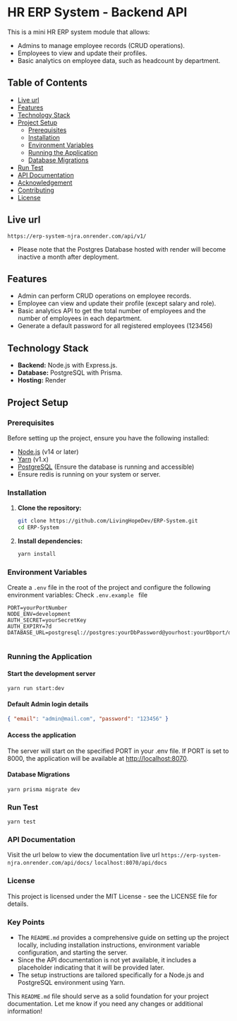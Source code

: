 # HR ERP System - Backend API

This is a mini HR ERP system module that allows:

- Admins to manage employee records (CRUD operations).
- Employees to view and update their profiles.
- Basic analytics on employee data, such as headcount by department.

## Table of Contents

- [Live url](#url)
- [Features](#features)
- [Technology Stack](#technology-stack)
- [Project Setup](#project-setup)
  - [Prerequisites](#prerequisites)
  - [Installation](#installation)
  - [Environment Variables](#environment-variables)
  - [Running the Application](#running-the-application)
  - [Database Migrations](#database-migrations)
- [Run Test](#run-test)
- [API Documentation](#api-documentation)
- [Acknowledgement](#Acknowledgement)
- [Contributing](#contributing)
- [License](#license)

## Live url

`https://erp-system-njra.onrender.com/api/v1/`

- Please note that the Postgres Database hosted with render will become inactive a month after deployment.

## Features

- Admin can perform CRUD operations on employee records.
- Employee can view and update their profile (except salary and role).
- Basic analytics API to get the total number of employees and the number of employees in each department.
- Generate a default password for all registered employees (123456)

## Technology Stack

- **Backend:** Node.js with Express.js.
- **Database:** PostgreSQL with Prisma.
- **Hosting:** Render

## Project Setup

### Prerequisites

Before setting up the project, ensure you have the following installed:

- [Node.js](https://nodejs.org/) (v14 or later)
- [Yarn](https://yarnpkg.com/) (v1.x)
- [PostgreSQL](https://www.postgresql.org/) (Ensure the database is running and accessible)
- Ensure redis is running on your system or server.

### Installation

1. **Clone the repository:**

   ```bash
   git clone https://github.com/LivingHopeDev/ERP-System.git
   cd ERP-System
   ```

2. **Install dependencies:**

   ```bash
   yarn install
   ```

### Environment Variables

Create a `.env` file in the root of the project and configure the following environment variables:
Check `.env.example ` file

```env
PORT=yourPortNumber
NODE_ENV=development
AUTH_SECRET=yourSecretKey
AUTH_EXPIRY=7d
DATABASE_URL=postgresql://postgres:yourDbPassword@yourhost:yourDbport/dbName


```

### Running the Application

#### Start the development server

```
yarn run start:dev

```

#### Default Admin login details

```json
{ "email": "admin@mail.com", "password": "123456" }
```

#### Access the application

The server will start on the specified PORT in your .env file. If PORT is set to 8000, the application will be available at <http://localhost:8070>.

#### Database Migrations

```
yarn prisma migrate dev
```

### Run Test

```
yarn test
```

### API Documentation

Visit the url below to view the documentation
live url
`https://erp-system-njra.onrender.com/api/docs/`
`localhost:8070/api/docs`

### License

This project is licensed under the MIT License - see the LICENSE file for details.

### Key Points

- The `README.md` provides a comprehensive guide on setting up the project locally, including installation instructions, environment variable configuration, and starting the server.
- Since the API documentation is not yet available, it includes a placeholder indicating that it will be provided later.
- The setup instructions are tailored specifically for a Node.js and PostgreSQL environment using Yarn.

This `README.md` file should serve as a solid foundation for your project documentation. Let me know if you need any changes or additional information!
